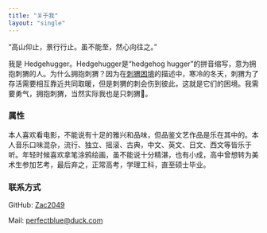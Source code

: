 ```yaml
---
title: "关于我"
layout: "single"
---
```


“高山仰止，景行行止。虽不能至，然心向往之。”

我是 Hedgehugger。Hedgehugger是“hedgehog hugger”的拼音缩写，意为拥抱刺猬的人。为什么拥抱刺猬？因为在[刺猬困境](https://zh.wikipedia.org/zh-cn/%E5%88%BA%E7%8C%AC%E5%9B%B0%E5%A2%83)的描述中，寒冷的冬天，刺猬为了存活需要相互靠近共同取暖，但是刺猬的刺会伤到彼此，这就是它们的困境。我需要勇气，拥抱刺猬，当然实际我也是只刺猬🦔。

### 属性

本人喜欢看电影，不能说有十足的雅兴和品味，但品鉴文艺作品是乐在其中的。本人音乐口味混杂，流行、独立、摇滚、古典，中文、英文、日文、西文等皆乐于听。年轻时候喜欢拿笔涂鸦绘画，虽不能说十分精湛，也有小成，高中曾想转为美术生参加艺考，最后弃之，正常高考，学理工科，直至硕士毕业。

### 联系方式

GitHub: [Zac2049](https://github.com/Zac2049)

Mail: perfectblue@duck.com